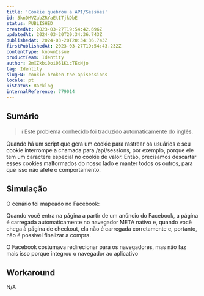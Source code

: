 ```yaml
---
title: 'Cookie quebrou a API/Sessões'
id: 5knDMVZabZRYaEtITjkDbE
status: PUBLISHED
createdAt: 2023-03-27T19:54:42.696Z
updatedAt: 2024-03-20T20:34:36.743Z
publishedAt: 2024-03-20T20:34:36.743Z
firstPublishedAt: 2023-03-27T19:54:43.232Z
contentType: knownIssue
productTeam: Identity
author: 2mXZkbi0oi061KicTExNjo
tag: Identity
slugEN: cookie-broken-the-apisessions
locale: pt
kiStatus: Backlog
internalReference: 779014
---
```


## Sumário

>ℹ️ Este problema conhecido foi traduzido automaticamente do inglês.


Quando há um script que gera um cookie para rastrear os usuários e seu cookie interrompe a chamada para /api/sessions, por exemplo, porque ele tem um caractere especial no cookie de valor. Então, precisamos descartar esses cookies malformados do nosso lado e manter todos os outros, para que isso não afete o comportamento.

## Simulação



O cenário foi mapeado no Facebook:

Quando você entra na página a partir de um anúncio do Facebook, a página é carregada automaticamente no navegador META nativo e, quando você chega à página de checkout, ela não é carregada corretamente e, portanto, não é possível finalizar a compra.

O Facebook costumava redirecionar para os navegadores, mas não faz mais isso porque integrou o navegador ao aplicativo

## Workaround


N/A





